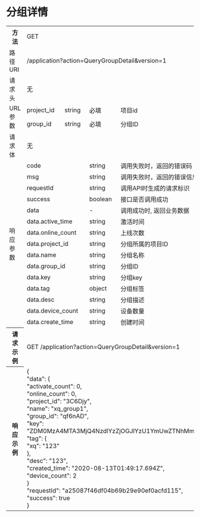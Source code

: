 # 分组详情

<table>
<tr><th>方法</th><td colspan="4">GET</th></tr>
<tr><td>路径URI</td><td colspan="4">/application?action=QueryGroupDetail&version=1</td></tr>
<tr><td>请求头</td><td colspan="4">无</td></tr>

<tr><td rowspan="2">URL参数</td><td>project_id</td><td>string</td><td>必填</td><td>项目id </td></td>
<tr><td>group_id</td><td>string</td><td>必填</td><td>分组ID</td></tr>

<tr><td>请求体</td><td colspan="4">无</td></tr>

<tr><td rowspan="15">响应参数</td><td colspan="2">code</td><td>string</td><td>调用失败时，返回的错误码</td></tr>
<tr><td colspan="2">msg</td><td>string</td><td>调用失败时，返回的错误信息</td></tr>
<tr><td colspan="2">requestId</td><td>string</td><td>调用API时生成的请求标识</td></tr>
<tr><td colspan="2">success</td><td>boolean</td><td>接口是否调用成功</td></tr>
<tr><td colspan="2">data</td><td>-</td><td>调用成功时, 返回业务数据</td></tr>
<tr><td colspan="2">data.active_time</td><td>string</td><td>激活时间</td></tr>
<tr><td colspan="2">data.online_count</td><td>string</td><td>上线次数</td></tr>
<tr><td colspan="2">data.project_id</td><td>string</td><td>分组所属的项目ID</td></tr>
<tr><td colspan="2">data.name</td><td>string</td><td>分组名称</td></tr>
<tr><td colspan="2">data.group_id</td><td>string</td><td>分组ID</td></tr>
<tr><td colspan="2">data.key</td><td>string</td><td>分组key</td></tr>
<tr><td colspan="2">data.tag</td><td>object</td><td>分组标签</td></tr>
<tr><td colspan="2">data.desc</td><td>string</td><td>分组描述</td></tr>
<tr><td colspan="2">data.device_count</td><td>string</td><td>设备数量</td></tr>
<tr><td colspan="2">data.create_time</td><td>string</td><td>创建时间</td></tr>
<tr><th>请求示例</th><td colspan="4">GET  /application?action=QueryGroupDetail&version=1</th></tr>

<tr><th>响应示例</th><td colspan="4">
{<br>
    "data": { <br>
        "activate_count": 0,<br>
        "online_count": 0,<br>
        "project_id": "3C6Djy",<br>
        "name": "xq_group1",<br>
        "group_id": "qf6nAD",<br>
        "key": "ZDM0MzA4MTA3MjQ4NzdlYzZjOGJlYzU1YmUwZTNhMmY=",<br>
        "tag": {<br>
            "xq": "123"<br>
        },<br>
        "desc": "123",<br>	
        "created_time": "2020-08-13T01:49:17.694Z",<br>
        "device_count": 2<br>
    } <br>
    "requestId": "a25087f46df04b69b29e90ef0acfd115",<br> 
    "success": true<br>
}<br>
</th></tr>
</table>